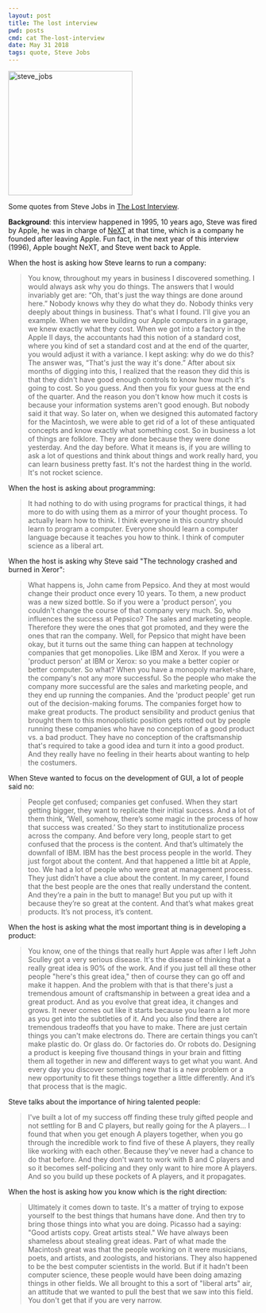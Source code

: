 ```yaml
---
layout: post
title: The lost interview
pwd: posts
cmd: cat The-lost-interview
date: May 31 2018
tags: quote, Steve Jobs
---
```


<img src="../imgs/jobs.jpg" alt="steve_jobs" style="height: 250px;"/>

Some quotes from Steve Jobs in [The Lost Interview](https://www.youtube.com/watch?v=TRZAJY23xio).

**Background**: this interview happened in 1995, 10 years ago, Steve was fired by Apple, he was in charge of [NeXT](https://en.wikipedia.org/wiki/NeXT) at that time, which is a company he founded after leaving Apple. Fun fact, in the next year of this interview (1996), Apple bought NeXT, and Steve went back to Apple.

When the host is asking how Steve learns to run a company:

> You know, throughout my years in business I discovered something. I would always ask why you do things. The answers that I would invariably get are: “Oh, that's just the way things are done around here.” Nobody knows why they do what they do. Nobody thinks very deeply about things in business. That's what I found.
> I'll give you an example. When we were building our Apple computers in a garage, we knew exactly what they cost. When we got into a factory in the Apple II days, the accountants had this notion of a standard cost, where you kind of set a standard cost and at the end of the quarter, you would adjust it with a variance. I kept asking: why do we do this? The answer was, “That's just the way it's done.”
> After about six months of digging into this, I realized that the reason they did this is that they didn't have good enough controls to know how much it's going to cost. So you guess. And then you fix your guess at the end of the quarter. And the reason you don't know how much it costs is because your information systems aren't good enough. But nobody said it that way.
> So later on, when we designed this automated factory for the Macintosh, we were able to get rid of a lot of these antiquated concepts and know exactly what something cost.
> So in business a lot of things are folklore. They are done because they were done yesterday. And the day before. What it means is, if you are willing to ask a lot of questions and think about things and work really hard, you can learn business pretty fast. It's not the hardest thing in the world. It's not rocket science.


When the host is asking about programming:

> It had nothing to do with using programs for practical things, it had more to do with using them as a mirror of your thought process. To actually learn how to think. I think everyone in this country should learn to program a computer. Everyone should learn a computer language because it teaches you how to think. I think of computer science as a liberal art.


When the host is asking why Steve said "The technology crashed and burned in Xeror":

> What happens is, John came from Pepsico. And they at most would change their product once every 10 years. To them, a new product was a new sized bottle. So if you were a 'product person', you couldn't change the course of that company very much. So, who influences the success at Pepsico? The sales and marketing people. Therefore they were the ones that got promoted, and they were the ones that ran the company. Well, for Pepsico that might have been okay, but it turns out the same thing can happen at technology companies that get monopolies. Like IBM and Xerox. If you were a 'product person' at IBM or Xerox: so you make a better copier or better computer. So what? When you have a monopoly market-share, the company's not any more successful. So the people who make the company more successful are the sales and marketing people, and they end up running the companies. And the 'product people' get run out of the decision-making forums. The companies forget how to make great products. The product sensibility and product genius that brought them to this monopolistic position gets rotted out by people running these companies who have no conception of a good product vs. a bad product. They have no conception of the craftsmanship that's required to take a good idea and turn it into a good product. And they really have no feeling in their hearts about wanting to help the costumers.


When Steve wanted to focus on the development of GUI, a lot of people said no:

> People get confused; companies get confused. When they start getting bigger, they want to replicate their initial success. And a lot of them think, ‘Well, somehow, there’s some magic in the process of how that success was created.’ So they start to institutionalize process across the company. And before very long, people start to get confused that the process is the content. And that’s ultimately the downfall of IBM. IBM has the best process people in the world. They just forgot about the content. And that happened a little bit at Apple, too. We had a lot of people who were great at management process. They just didn’t have a clue about the content. In my career, I found that the best people are the ones that really understand the content. And they’re a pain in the butt to manage! But you put up with it because they’re so great at the content. And that’s what makes great products. It’s not process, it’s content.


When the host is asking what the most important thing is in developing a product:

> You know, one of the things that really hurt Apple was after I left John Sculley got a very serious disease. It's the disease of thinking that a really great idea is 90% of the work. And if you just tell all these other people "here's this great idea," then of course they can go off and make it happen.
> And the problem with that is that there's just a tremendous amount of craftsmanship in between a great idea and a great product. And as you evolve that great idea, it changes and grows. It never comes out like it starts because you learn a lot more as you get into the subtleties of it. And you also find there are tremendous tradeoffs that you have to make. There are just certain things you can't make electrons do. There are certain things you can’t make plastic do. Or glass do. Or factories do. Or robots do.
> Designing a product is keeping five thousand things in your brain and fitting them all together in new and different ways to get what you want. And every day you discover something new that is a new problem or a new opportunity to fit these things together a little differently.
> And it’s that process that is the magic.


Steve talks about the importance of hiring talented people:

> I've built a lot of my success off finding these truly gifted people and not settling for B and C players, but really going for the A players... I found that when you get enough A players together, when you go through the incredible work to find five of these A players, they really like working with each other. Because they've never had a chance to do that before. And they don't want to work with B and C players and so it becomes self-policing and they only want to hire more A players. And so you build up these pockets of A players, and it propagates.

When the host is asking how you know which is the right direction:

> Ultimately it comes down to taste. It's a matter of trying to expose yourself to the best things that humans have done. And then try to bring those things into what you are doing. Picasso had a saying: "Good artists copy. Great artists steal." We have always been shameless about stealing great ideas.
> Part of what made the Macintosh great was that the people working on it were musicians, poets, and artists, and zoologists, and historians. They also happened to be the best computer scientists in the world. But if it hadn't been computer science, these people would have been doing amazing things in other fields. We all brought to this a sort of "liberal arts" air, an attitude that we wanted to pull the best that we saw into this field. You don't get that if you are very narrow.
